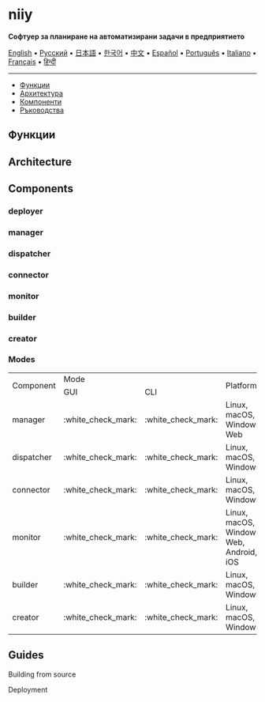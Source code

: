 # niiy
 
**Софтуер за планиране на автоматизирани задачи в предприятието**

[English](../../README.md) ▪ [Русский](docs/introduction/README_ru.md) ▪ [日本語](docs/introduction/README_jp.md) ▪ [한국어](docs/introduction/README_ko.md)
 ▪ [中文](docs/introduction/README_ja.md) ▪ [Español](docs/introduction/README_es.md) ▪ [Português](docs/introduction/README_pt.md) ▪ [Italiano](docs/introduction/README_it.md)
 ▪ [Français](docs/introduction/README_fr.md) ▪ [हिन्दी](docs/introduction/README_hi.md)

---

* [Функции](#функции)
* [Архитектура](#архитектура)
* [Компоненти](#компоненти)
* [Ръководства](#ръководства)

## Функции

## Architecture

## Components

### deployer

### manager

### dispatcher

### connector

### monitor

### builder

### creator

### Modes
<table>
  <tr>
    <td rowspan="2">Component</td>
    <td colspan="2">Mode</td>
    <td rowspan="2">Platforms</td>
  </tr>
  <tr>
    <td>GUI</td>
    <td>CLI</td>
  </tr>
    <tr>
      <td>manager</td>
      <td>:white_check_mark:</td>
            <td>:white_check_mark:</td>
                        <td>Linux, macOS, Windows, Web</td>
    </tr>
        <tr>
          <td>dispatcher</td>
          <td>:white_check_mark:</td>
                <td>:white_check_mark:</td>
                           <td>Linux, macOS, Windows</td>
        </tr>
            <tr>
              <td>connector</td>
              <td>:white_check_mark:</td>
                    <td>:white_check_mark:</td>
                                           <td>Linux, macOS, Windows</td>
            </tr>
                <tr>
                  <td>monitor</td>
                  <td>:white_check_mark:</td>
                        <td>:white_check_mark:</td>
                            <td>Linux, macOS, Windows, Web, Android, iOS</td>
                </tr>
                    <tr>
                      <td>builder</td>
                      <td>:white_check_mark:</td>
                            <td>:white_check_mark:</td>
                                <td>Linux, macOS, Windows</td>
                    </tr>
                              <tr>
                                          <td>creator</td>
                                          <td>:white_check_mark:</td>
                                                <td>:white_check_mark:</td>
                                                    <td>Linux, macOS, Windows</td>
                                        </tr>
</table>
 
## Guides

Building from source

Deployment

